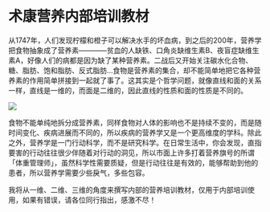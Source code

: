# 术康营养内部培训教材


从1747年，人们发现柠檬和橙子可以解决水手的坏血病，到之后的200年，营养学把食物抽象成了营养素————贫血的人缺铁、口角炎缺维生素B、夜盲症缺维生素A，好像人们的病都是因为缺了某种营养素。二战后又开始关注碳水化合物、糖、脂肪、饱和脂肪、反式脂肪...食物是营养素的集合，却不能简单地把它各种营养素的作用简单拼接到一起就了事了。这其实是个哲学问题，就像直线和面的关系一样，直线是一维的，而面是二维的，因此直线的性质和面的性质是不同的。

![](https://ws2.sinaimg.cn/large/006tKfTcgy1ftobxbk0v9j31hc0u043k.jpg)

食物不能单纯地拆分成营养素，同样食物对人体的影响也不是持续不变的，而是随时间变化、疾病进展而不同的，所以疾病的营养学又是一个更高维度的学科。除此之外，营养学是一门行动科学，而不是研究科学。在日常生活中，你会发现，直指要害的行动往往很少伴随着对行动的洞见，所以市面上许多打着营养旗号的所谓「体重管理师」，虽然科学性需要质疑，但是行动往往是有效的，能够帮助到他的患者，所以营养学需要少些戾气，多些包容。

我将从一维、二维、三维的角度来撰写内部的营养培训教材，仅用于内部培训使用，如果有错误，请各位同行指出，感激不尽！
